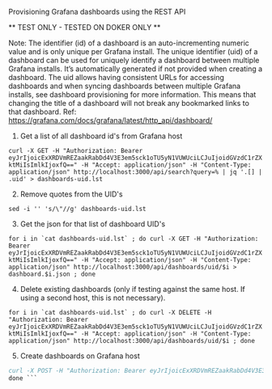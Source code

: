 Provisioning Grafana dashboards using the REST API 

** TEST ONLY - TESTED ON DOKER ONLY ** 

Note:  The identifier (id) of a dashboard is an auto-incrementing numeric value and is only unique per Grafana install.  The unique identifier (uid) of a dashboard can be used for uniquely identify a dashboard between multiple Grafana installs.  It’s automatically generated if not provided when creating a dashboard.  The uid allows having consistent URLs for accessing dashboards and when syncing dashboards between multiple Grafana installs, see dashboard provisioning for more information.  This means that changing the title of a dashboard will not break any bookmarked links to that dashboard.  Ref:  https://grafana.com/docs/grafana/latest/http_api/dashboard/ 

1.  Get a list of all dashboard id's from Grafana host 

```curl -X GET -H "Authorization: Bearer eyJrIjoicExXRDVmREZaakRabDd4V3E3em5sck1oTU5yN1VUWUciLCJuIjoidGVzdC1rZXktMiIsImlkIjoxfQ==" -H "Accept: application/json" -H "Content-Type: application/json" http://localhost:3000/api/search?query=% | jq '.[] | .uid' > dashboards-uid.lst ```

2.  Remove quotes from the UID's  

```sed -i '' 's/\"//g' dashboards-uid.lst ```

3.  Get the json for that list of dashboard UID's 

```for i in `cat dashboards-uid.lst` ; do curl -X GET -H "Authorization: Bearer eyJrIjoicExXRDVmREZaakRabDd4V3E3em5sck1oTU5yN1VUWUciLCJuIjoidGVzdC1rZXktMiIsImlkIjoxfQ==" -H "Accept: application/json" -H "Content-Type: application/json" http://localhost:3000/api/dashboards/uid/$i > dashboard.$i.json ; done ```

4.  Delete existing dashboards (only if testing against the same host.  If using a second host, this is not necessary).  

```for i in `cat dashboards-uid.lst` ; do curl -X DELETE -H "Authorization: Bearer eyJrIjoicExXRDVmREZaakRabDd4V3E3em5sck1oTU5yN1VUWUciLCJuIjoidGVzdC1rZXktMiIsImlkIjoxfQ==" -H "Accept: application/json" -H "Content-Type: application/json" http://localhost:3000/api/dashboards/uid/$i ; done ```

5.  Create dashboards on Grafana host  

```for i in *.json; do cat $i | jq '.dashboard.id = null' > create-update.$i ; 
curl -X POST -H "Authorization: Bearer eyJrIjoicExXRDVmREZaakRabDd4V3E3em5sck1oTU5yN1VUWUciLCJuIjoidGVzdC1rZXktMiIsImlkIjoxfQ==" -H "Accept: application/json" -H "Content-Type: application/json" -d @create-update.$i http://localhost:3000/api/dashboards/db ; 
done ``` 
 
